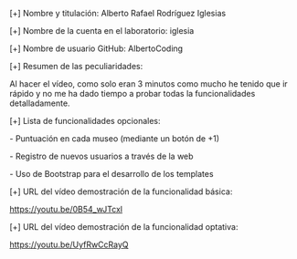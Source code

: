 <p>[+] Nombre y titulación: Alberto Rafael Rodríguez Iglesias</p>
<p>[+] Nombre de la cuenta en el laboratorio: iglesia</p>
<p>[+] Nombre de usuario GitHub: AlbertoCoding</p>
<p>[+] Resumen de las peculiaridades:</p>

 <p>Al hacer el vídeo, como solo eran 3 minutos como mucho he tenido que ir rápido y no me ha dado tiempo a probar todas la funcionalidades detalladamente.</p>
  
<p>[+] Lista de funcionalidades opcionales:</p>
 <p>- Puntuación en cada museo (mediante un botón de +1)</p>
 <p>- Registro de nuevos usuarios a través de la web</p>
 <p>- Uso de Bootstrap para el desarrollo de los templates</p>

<p>[+] URL del vídeo demostración de la funcionalidad básica:</p>
<p><a href="https://youtu.be/0B54_wJTcxl">https://youtu.be/0B54_wJTcxl</a></p>

<p>[+] URL del vídeo demostración de la funcionalidad optativa:</p>
<p><a href="https://youtu.be/UyfRwCcRayQ">https://youtu.be/UyfRwCcRayQ</a></p>
